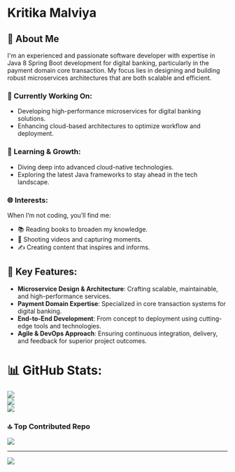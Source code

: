# Kritika Malviya

## 🌟 About Me
I'm an experienced and passionate software developer with expertise in Java 8 Spring Boot development for digital banking, particularly in the payment domain core transaction. My focus lies in designing and building robust microservices architectures that are both scalable and efficient.

### 🔭 Currently Working On:
- Developing high-performance microservices for digital banking solutions.
- Enhancing cloud-based architectures to optimize workflow and deployment.

### 🌱 Learning & Growth:
- Diving deep into advanced cloud-native technologies.
- Exploring the latest Java frameworks to stay ahead in the tech landscape.

### 🌐 Interests:
When I’m not coding, you’ll find me:
- 📚 Reading books to broaden my knowledge.
- 🎥 Shooting videos and capturing moments.
- ✍️ Creating content that inspires and informs.

## 💼 Key Features:
- **Microservice Design & Architecture**: Crafting scalable, maintainable, and high-performance services.
- **Payment Domain Expertise**: Specialized in core transaction systems for digital banking.
- **End-to-End Development**: From concept to deployment using cutting-edge tools and technologies.
- **Agile & DevOps Approach**: Ensuring continuous integration, delivery, and feedback for superior project outcomes.



# 📊 GitHub Stats:
![](https://github-readme-stats.vercel.app/api?username=kritikamalviya01&theme=dark&hide_border=false&include_all_commits=false&count_private=false)<br/>
![](https://github-readme-streak-stats.herokuapp.com/?user=kritikamalviya01&theme=dark&hide_border=false)<br/>
![](https://github-readme-stats.vercel.app/api/top-langs/?username=kritikamalviya01&theme=dark&hide_border=false&include_all_commits=false&count_private=false&layout=compact)

### 🔝 Top Contributed Repo
![](https://github-contributor-stats.vercel.app/api?username=kritikamalviya01&limit=5&theme=tokyonight&combine_all_yearly_contributions=true)

---
[![](https://visitcount.itsvg.in/api?id=kritikamalviya01&icon=0&color=0)](https://visitcount.itsvg.in)
